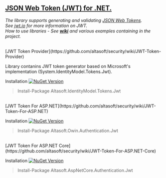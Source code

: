 ## [JSON Web Token (JWT) for .NET.](https://github.com/altasoft/security/wiki)

*The library supports generating and validating [JSON Web Tokens](https://tools.ietf.org/html/rfc7519).*  
*See [jwt.io](https://jwt.io) for more information on JWT.*  
_How to use libraries - See **[wiki](https://github.com/altasoft/security/wiki)** and various examples containing in the project._  

<br/>
[JWT Token Provider](https://github.com/altasoft/security/wiki/JWT-Token-Provider)

Library contanins JWT token generator based on Microsoft's implementation (System.IdentityModel.Tokens.Jwt).

Installation [![NuGet Version](https://img.shields.io/nuget/v/Altasoft.IdentityModel.Tokens.Jwt.svg)](https://www.nuget.org/packages/Altasoft.IdentityModel.Tokens.Jwt)

> Install-Package Altasoft.IdentityModel.Tokens.Jwt

<br/>
[JWT Token For ASP.NET](https://github.com/altasoft/security/wiki/JWT-Token-For-ASP.NET)

Installation [![NuGet Version](https://img.shields.io/nuget/v/Altasoft.Owin.Authentication.Jwt.svg)](https://www.nuget.org/packages/Altasoft.Owin.Authentication.Jwt.Jwt)

> Install-Package Altasoft.Owin.Authentication.Jwt

<br/>
[JWT Token For ASP.NET Core](https://github.com/altasoft/security/wiki/JWT-Token-For-ASP.NET-Core)

Installation [![NuGet Version](https://img.shields.io/nuget/v/Altasoft.AspNetCore.Authentication.Jwt.svg)](https://www.nuget.org/packages/Altasoft.AspNetCore.Authentication.Jwt)

> Install-Package Altasoft.AspNetCore.Authentication.Jwt

